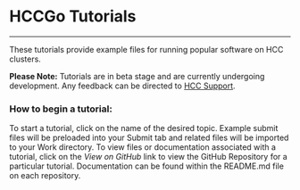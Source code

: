 # HCCGo Tutorials
-----
These tutorials provide example files for running popular software on HCC clusters.

**Please Note:** Tutorials are in beta stage and are currently undergoing development. Any feedback can be directed to [HCC Support](mailto:hcc-support@unl.edu).

### How to begin a tutorial:
To start a tutorial, click on the name of the desired topic. Example submit files will be preloaded into your Submit tab and related files will be imported to your Work directory. To view files or documentation associated with a tutorial, click on the *View on GitHub* link to view the GitHub Repository for a particular tutorial. Documentation can be found within the README.md file on each repository.